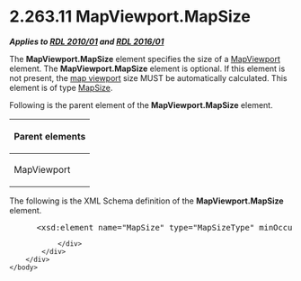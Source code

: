 <html dir="LTR" xmlns:mshelp="http://msdn.microsoft.com/mshelp" xmlns:ddue="http://ddue.schemas.microsoft.com/authoring/2003/5" xmlns:xlink="http://www.w3.org/1999/xlink" xmlns:tool="http://www.microsoft.com/tooltip">
    <head>
        <meta http-equiv="Content-Type" content="text/html; CHARSET=utf-8"></meta>
        <meta name="save" content="history"></meta>
        <title>2.263.11 MapViewport.MapSize</title>
        <xml>
            <mshelp:toctitle title="2.263.11 MapViewport.MapSize"></mshelp:toctitle>
            <mshelp:rltitle title="[MS-RDL]: MapViewport.MapSize"></mshelp:rltitle>
            <mshelp:keyword index="A" term="5758ebc7-98c9-4080-8ea5-2d1e1a1a980a"></mshelp:keyword>
            <mshelp:attr name="DCSext.ContentType" value="open specification"></mshelp:attr>
            <mshelp:attr name="AssetID" value="5758ebc7-98c9-4080-8ea5-2d1e1a1a980a"></mshelp:attr>
            <mshelp:attr name="TopicType" value="kbRef"></mshelp:attr>
            <mshelp:attr name="DCSext.Title" value="[MS-RDL]: MapViewport.MapSize" />
        </xml>
    </head>
    <body>
        <div id="header">
            <h1 class="heading">2.263.11 MapViewport.MapSize</h1>
        </div>
        <div id="mainSection">
            <div id="mainBody">
                <div id="allHistory" class="saveHistory"></div>
                <div id="sectionSection0" class="section" name="collapseableSection">
                    

<p><b><i>Applies to </i></b><a href="3428e690-a348-4ec7-8a6a-8efb42d2cdee.htm"><b><i>RDL 2010/01</i></b></a><b><i>
and </i></b><a href="52ce3983-2bfc-4e72-9359-42aaf5fe4509.htm"><b><i>RDL 2016/01</i></b></a></p>

<p>The <b>MapViewport.MapSize</b> element specifies the size of
a <a href="55679f1a-a5b6-4b08-b284-ff6e27deedb4.htm">MapViewport</a> element.
The <b>MapViewport.MapSize</b> element is optional. If this element is not
present, the <a href="b2482b3f-74ab-4ca8-a9e5-c07955011743.htm#gt_70a0bbde-05ce-4a71-8539-ec06e3ff2726">map viewport</a>
size MUST be automatically calculated. This element is of type <a href="d34e1a7e-ada4-4989-9c0f-fbb69c9347ec.htm">MapSize</a>.</p>

<p>Following is the parent element of the <b>MapViewport.MapSize</b>
element.</p>

<table>
 <thead>
  <tr>
   <th>
   <p>Parent elements</p>
   </th>
  </tr>
 </thead>
 <tr>
  <td>
  <p>MapViewport</p>
  </td>
 </tr>
</table>

<p>The following is the XML Schema definition of the <b>MapViewport.MapSize</b>
element.</p>

<dl>
<dd>
<div><pre> &lt;xsd:element name=&quot;MapSize&quot; type=&quot;MapSizeType&quot; minOccurs=&quot;0&quot; /&gt;
</pre></div>
</dd></dl>


                </div>
            </div>
        </div>
    </body>
</html>
